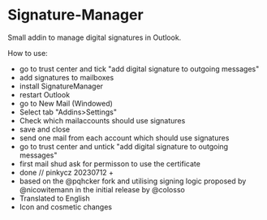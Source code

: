 # Signature-Manager
Small addin to manage digital signatures in Outlook.

How to use:

 - go to trust center and tick "add digital signature to outgoing messages"
 - add signatures to mailboxes
 - install SignatureManager
 - restart Outlook
 - go to New Mail (Windowed)
 - Select tab "Addins>Settings"
 - Check which mailaccounts should use signatures
 - save and close
 - send one mail from each account which should use signatures
 - go to trust center and untick "add digital signature to outgoing messages"
 - first mail shud ask for permisson to use the certificate 
 - done
// pinkycz 20230712 +
- based on the @pqhcker fork and utilising signing logic proposed by @nicowitemann in the initial
release by @colosso
- Translated to English
- Icon and cosmetic changes
